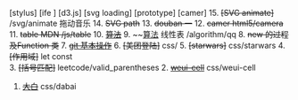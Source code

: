 [stylus]
[ife ]
[d3.js]
[svg loading]
[prototype]
[camer]
15. ~~[SVG animate]~~  /svg/animate  拖动音乐
14. ~~SVG path~~
13. ~~douban 一~~
12. ~~camer  html5/camera~~
11. ~~table MDN  /js/table~~
10. ~~[算法](红包)~~
9. ~~[算法](qq)  线性表 /algorithm/qq
8. ~~new 的过程及Function 类~~
7. ~~[git 基本操作](https://v.youku.com/v_show/id_XNDA4NjExMDk0NA==.html?spm=a2hzp.8244740.0.0)~~
6. ~~[美团登陆]~~  css/
5. ~~[starwars]~~  css/starwars
4. ~~[作用域]~~ let const  
3. ~~[括号匹配]~~   leetcode/valid_parentheses
2. ~~[weui-cell](https://juejin.im/weui-cell)~~ css/weui-cell 
1. ~~[大白](https://juejin.im/post/5c77ab9f5188253ec91e2830)~~ css/dabai 
